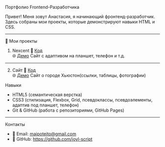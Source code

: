 Портфолио Frontend-Разработчика

Привет! Меня зовут Анастасия, я начинающий фронтенд-разработчик.  
Здесь собраны мои проекты, которые демонстрируют навыки HTML и CSS.  

---

🚀 Мои проекты

 1. Nexcent
📂 [Код](https://github.com/joyl-script/my-first-site)  
🌐 [Демо](http://127.0.0.1:5500/index.html)
Сайт с адаптивом на планшет, телефон и т.д.

---
 2. Сайт
📂 [Код](https://github.com/joyl-script/my-ninth-project)  
🌐 [Демо](https://joyl-script.github.io/my-ninth-project/)
Сайт о городе Хьюстон(ссылки, таблицы, фотографии)

  Навыки
- HTML5 (семантическая верстка)  
- CSS3 (стилизация, Flexbox, Grid, псевдоклассы, псевдоэлементы, адаптив под планшет, телефон)  
- Git & GitHub (работа с репозиториями, GitHub Pages)  

---

  Контакты
- 📧 Email: majpotejto@gmail.com   
- 🐙 GitHub: https://github.com/joyl-script
